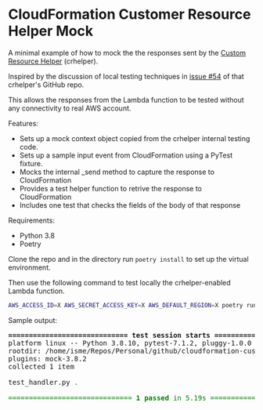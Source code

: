 # CloudFormation Customer Resource Helper Mock

A minimal example of how to mock the the responses sent by the [Custom Resource Helper](https://github.com/aws-cloudformation/custom-resource-helper) (crhelper).

Inspired by the discussion of local testing techniques in [issue #54](https://github.com/aws-cloudformation/custom-resource-helper/issues/54) of that crhelper's GitHub repo.

This allows the responses from the Lambda function to be tested without any connectivity to real AWS account.

Features:

* Sets up a mock context object copied from the crhelper internal testing code.
* Sets up a sample input event from CloudFormation using a PyTest fixture.
* Mocks the internal _send method to capture the response to CloudFormation
* Provides a test helper function to retrive the response to CloudFormation
* Includes one test that checks the fields of the body of that response

Requirements:

* Python 3.8
* Poetry

Clone the repo and in the directory run `poetry install` to set up the virtual environment.

Then use the following command to test locally the crhelper-enabled Lambda function.

```bash
AWS_ACCESS_ID=X AWS_SECRET_ACCESS_KEY=X AWS_DEFAULT_REGION=X poetry run pytest
```

Sample output:

<pre>
<span style="font-weight:bold;">============================= test session starts ==============================</span>
platform linux -- Python 3.8.10, pytest-7.1.2, pluggy-1.0.0
rootdir: /home/isme/Repos/Personal/github/cloudformation-custom-resource-helper-mock
plugins: mock-3.8.2
collected 1 item

test_handler.py <span style="color:green;">.</span><span style="color:green;">                                                        [100%]</span>

<span style="color:green;">============================== </span><span style="font-weight:bold;color:green;">1 passed</span><span style="color:green;"> in 5.19s</span><span style="color:green;"> ===============================</span>
</pre>
